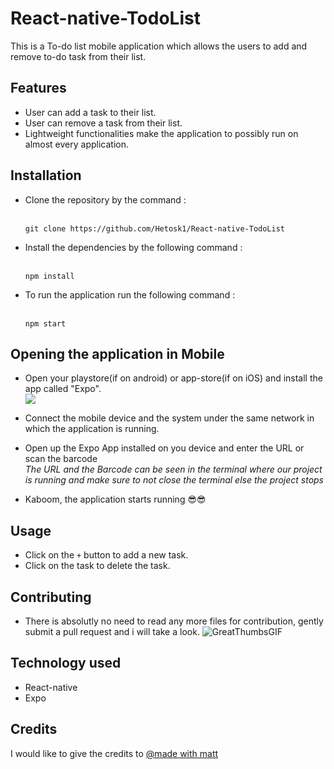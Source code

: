 # React-native-TodoList
This is a To-do list mobile application which allows the users to add and remove to-do task from their list.

## Features 
 - User can add a task to their list.
 - User can remove a task from their list.
 - Lightweight functionalities make the application to possibly run on almost every application.
 
 ## Installation 
  - Clone the repository by the command : <br/> <br/>
    ```
    git clone https://github.com/Hetosk1/React-native-TodoList
    ```
  - Install the dependencies by the following command : <br/> <br/>
    ```
    npm install
    ```
  - To run the application run the following command : <br/> <br/>
    ```
    npm start
    ```
 
 ## Opening the application in Mobile
  - Open your playstore(if on android) or app-store(if on iOS) and install the app called "Expo".  <br/>
    <img src="https://user-images.githubusercontent.com/94790950/230276482-72d53501-8c79-4d6c-9956-92cd15ca22a9.png"> <br/>
   
  - Connect the mobile device and the system under the same network in which the application is running. <br>
  - Open up the Expo App installed on you device and enter the URL or scan the barcode <br>
    <i> The URL and the Barcode can be seen in the terminal where our project is running and make sure to not close the terminal else the project stops</i><br>
  - Kaboom, the application starts running 😎😎

## Usage 
  - Click on the `+` button to add a new task.
  - Click on the task to delete the task.

## Contributing
  - There is absolutly no need to read any more files for contribution, gently submit a pull request and i will take a look. 
    ![GreatThumbsGIF](https://user-images.githubusercontent.com/94790950/230278844-c6ab160a-ee14-424b-8389-c71407098481.gif)
 
  
## Technology used 
  - React-native
  - Expo
 
## Credits 
 I would like to give the credits to [@made with matt](https://twitter.com/madewithmatt)
